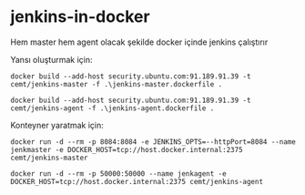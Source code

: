 # jenkins-in-docker
Hem master hem agent olacak şekilde docker içinde jenkins çalıştırır

Yansı oluşturmak için:
```
docker build --add-host security.ubuntu.com:91.189.91.39 -t cemt/jenkins-master -f .\jenkins-master.dockerfile .

docker build --add-host security.ubuntu.com:91.189.91.39 -t cemt/jenkins-agent -f .\jenkins-agent.dockerfile .
```

Konteyner yaratmak için:
```
docker run -d --rm -p 8084:8084 -e JENKINS_OPTS=--httpPort=8084 --name jenkmaster -e DOCKER_HOST=tcp://host.docker.internal:2375 cemt/jenkins-master

docker run -d --rm -p 50000:50000 --name jenkagent -e DOCKER_HOST=tcp://host.docker.internal:2375 cemt/jenkins-agent
```
